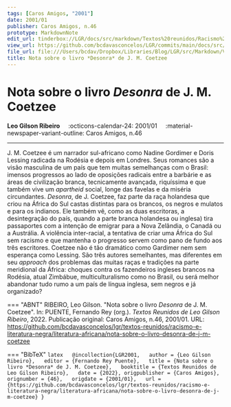 ```yaml
---
tags: [Caros Amigos, "2001"]
date: 2001/01
publisher: Caros Amigos, n.46
prototype: MarkdownNote
edit_url: tinderbox://LGR/docs/src/markdown/Textos%20reunidos/Racismo%20e%20literatura%20negra/Literatura%20Africana?view=outline+select=1658628311
view_url: https://github.com/bcdavasconcelos/LGR/commits/main/docs/src/markdown/textos-reunidos/racismo-e-literatura-negra/literatura-africana/nota-sobre-o-livro-desonra-de-j-m-coetzee.md
file_url: file:///Users/bcdav/Dropbox/Libraries/Blog/LGR/src/Markdown/Vol%201/Literatura%20Africana/Nota%20sobre%20o%20livro%20*Desonra*%20de%20J.%20M.%20Coetzee.md
title: Nota sobre o livro *Desonra* de J. M. Coetzee
---
```


# Nota sobre o livro *Desonra* de J. M. Coetzee

__Leo Gilson Ribeiro__ &nbsp;&nbsp;&nbsp; :octicons-calendar-24: 2001/01 &nbsp;&nbsp;&nbsp; :material-newspaper-variant-outline: Caros Amigos, n.46  

---

J. M. Coetzee é um narrador sul-africano como Nadine Gordimer e Doris Lessing radicada na Rodésia e depois em Londres. Seus romances são a visão masculina de um país que tem muitas semelhanças com o Brasil: imensos progressos ao lado de oposições radicais entre a barbárie e as áreas de civilização branca, tecnicamente avançada, riquíssima e que também vive um *apartheid* social, longe das favelas e da miséria circundantes. *Desonra*, de J. Coetzee, faz parte da raça holandesa que criou na África do Sul castas distintas para os brancos, os negros e mulatos e para os indianos. Ele também vê, como as duas escritoras, a desintegração do país, quando a parte branca holandesa ou inglesa) tira passaportes com a intenção de emigrar para a Nova Zelândia, o Canadá ou a Austrália. A violência inter-racial, a tentativa de criar uma África do Sul sem racismo e que mantenha o progresso servem como pano de fundo aos três escritores. Coetzee não é tão dramático como Gardimer nem sem esperança como Lessing. São três autores semelhantes, mas diferentes em seu *approach* dos problemas das muitas raças e tradições na parte meridional da África: choques contra os fazendeiros ingleses brancos na Rodésia, atual Zimbábue, multiculturalismo como no Brasil, ou será melhor abandonar tudo rumo a um país de língua inglesa, sem negros e já organizado?  


=== "ABNT"
    RIBEIRO, Leo Gilson. "Nota sobre o livro *Desonra* de J. M. Coetzee". In: PUENTE, Fernando Rey (org.). _Textos Reunidos de Leo Gilson Ribeiro_, 2022. Publicação original: Caros Amigos, n.46, 2001/01. URL: https://github.com/bcdavasconcelos/lgr/textos-reunidos/racismo-e-literatura-negra/literatura-africana/nota-sobre-o-livro-desonra-de-j-m-coetzee  

=== "BibTeX"
    ```latex  
    @incollection{LGR2001,  
    author = {Leo Gilson Ribeiro},  
    editor = {Fernando Rey Puente},  
    title = {Nota sobre o livro *Desonra* de J. M. Coetzee},  
    booktitle = {Textos Reunidos de Leo Gilson Ribeiro},  
    date = {2022},
    origpublisher = {Caros Amigos},  
    orignumber = {46},  
    origdate = {2001/01},  
    url = {https://github.com/bcdavasconcelos/lgr/textos-reunidos/racismo-e-literatura-negra/literatura-africana/nota-sobre-o-livro-desonra-de-j-m-coetzee}
    }
    ```
